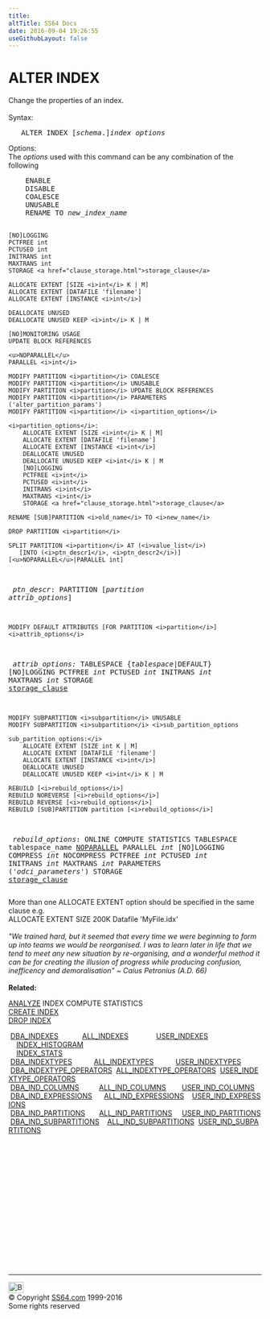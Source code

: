 ```yaml
---
title:
altTitle: SS64 Docs
date: 2016-09-04 19:26:55
useGithubLayout: false
---
```

<!-- #BeginLibraryItem "/Library/head_ora.lbi" --><!-- #EndLibraryItem --><h1>ALTER INDEX</h1> 
<p>Change the properties of an index.<br>
  <br>
Syntax:</p>
<pre>   ALTER INDEX [<i>schema</i>.]<i>index</i> <i>options</i></pre>
<p>Options: <br>
  The <i>options</i> used with this command can be any
   combination of the following</p>
<pre>    ENABLE
    DISABLE
    COALESCE
    UNUSABLE
    RENAME TO <i>new_index_name</i>

    [NO]LOGGING
    PCTFREE int
    PCTUSED int
    INITRANS int
    MAXTRANS int
    STORAGE <a href="clause_storage.html">storage_clause</a>

    ALLOCATE EXTENT [SIZE <i>int</i> K | M]
    ALLOCATE EXTENT [DATAFILE 'filename']
    ALLOCATE EXTENT [INSTANCE <i>int</i>]

    DEALLOCATE UNUSED
    DEALLOCATE UNUSED KEEP <i>int</i> K | M

    [NO]MONITORING USAGE
    UPDATE BLOCK REFERENCES

    <u>NOPARALLEL</u>
    PARALLEL <i>int</i>

    MODIFY PARTITION <i>partition</i> COALESCE
    MODIFY PARTITION <i>partition</i> UNUSABLE
    MODIFY PARTITION <i>partition</i> UPDATE BLOCK REFERENCES
    MODIFY PARTITION <i>partition</i> PARAMETERS ('alter_partition_params')
    MODIFY PARTITION <i>partition</i> <i>partition_options</i>

    <i>partition_options</i>:
        ALLOCATE EXTENT [SIZE <i>int</i> K | M]
        ALLOCATE EXTENT [DATAFILE 'filename']
        ALLOCATE EXTENT [INSTANCE <i>int</i>]
        DEALLOCATE UNUSED
        DEALLOCATE UNUSED KEEP <i>int</i> K | M
        [NO]LOGGING
        PCTFREE <i>int</i>
        PCTUSED <i>int</i>
        INITRANS <i>int</i>
        MAXTRANS <i>int</i>
        STORAGE <a href="clause_storage.html">storage_clause</a>

    RENAME [SUB]PARTITION <i>old_name</i> TO <i>new_name</i>

    DROP PARTITION <i>partition</i>

    SPLIT PARTITION <i>partition</i> AT (<i>value_list</i>)
       [INTO (<i>ptn_descr1</i>, <i>ptn_descr2</i>)] [<u>NOPARALLEL</u>|PARALLEL int]

<i>        ptn_descr</i>:
           PARTITION [<i>partition</i> <i>attrib_options</i>]

    MODIFY DEFAULT ATTRIBUTES [FOR PARTITION <i>partition</i>] <i>attrib_options</i>

<i>    attrib_options:</i>
        TABLESPACE {<i>tablespace</i>|DEFAULT}
        [NO]LOGGING
        PCTFREE <i>int</i>
        PCTUSED <i>int</i>
        INITRANS <i>int</i>
        MAXTRANS <i>int</i>
        STORAGE <a href="clause_storage.html">storage_clause</a>

    MODIFY SUBPARTITION <i>subpartition</i> UNUSABLE
    MODIFY SUBPARTITION <i>subpartition</i> <i>sub_partition_options

    sub_partition_options:</i>
        ALLOCATE EXTENT [SIZE int K | M]
        ALLOCATE EXTENT [DATAFILE 'filename']
        ALLOCATE EXTENT [INSTANCE <i>int</i>]
        DEALLOCATE UNUSED
        DEALLOCATE UNUSED KEEP <i>int</i> K | M

    REBUILD [<i>rebuild_options</i>]
    REBUILD NOREVERSE [<i>rebuild_options</i>]
    REBUILD REVERSE [<i>rebuild_options</i>]
    REBUILD [SUB]PARTITION partition [<i>rebuild_options</i>]

<i>    rebuild_options</i>:
        ONLINE
        COMPUTE STATISTICS
        TABLESPACE tablespace_name
        <u>NOPARALLEL</u>
        PARALLEL <i>int</i>
        [NO]LOGGING
        COMPRESS <i>int</i>
        NOCOMPRESS
        PCTFREE <i>int</i>
        PCTUSED <i>int</i>
        INITRANS <i>int</i>
        MAXTRANS <i>int</i>
        PARAMETERS ('<i>odci_parameters</i>')
        STORAGE <a href="clause_storage.html">storage_clause</a></pre>
<p>More than one ALLOCATE EXTENT option should be specified 
  in the same clause e.g. <br>
  ALLOCATE EXTENT SIZE 200K Datafile 'MyFile.idx'<br>
  <br>
  <i class="quote">"We trained hard, but it seemed that every time we were beginning to 
  form up into teams we would be reorganised. I was to learn later in life that 
  we tend to meet any new situation by re-organising, and a wonderful method it 
  can be for creating the illusion of progress while producing confusion, inefficency 
  and demoralisation" ~ Caius Petronius (A.D. 66)</i><br>
  <br>
<b> Related:</b></p>
<p><a href="analyze.html">ANALYZE</a> INDEX COMPUTE STATISTICS<br>
  <a href="index_c.html">CREATE INDEX</a><br>
<a href="index_d.html">DROP INDEX</a>
</p>
<p class="code">&nbsp;<a href="../orad/DBA_INDEXES.html">DBA_INDEXES</a>&nbsp;&nbsp;&nbsp;&nbsp;&nbsp;&nbsp;&nbsp;&nbsp;&nbsp;&nbsp;&nbsp;&nbsp;<a href="../orad/ALL_INDEXES.html">ALL_INDEXES</a>&nbsp;&nbsp;&nbsp;&nbsp;&nbsp;&nbsp;&nbsp;&nbsp;&nbsp;&nbsp;&nbsp;&nbsp;&nbsp;&nbsp;<a href="../orad/USER_INDEXES.html">USER_INDEXES</a> <br>                                                                
 &nbsp; &nbsp;&nbsp;<a href="../orad/INDEX_HISTOGRAM.html">INDEX_HISTOGRAM</a> <br>                                                                
 &nbsp;&nbsp;&nbsp;&nbsp;<a href="../orad/INDEX_STATS.html">INDEX_STATS</a> <br> 
 &nbsp;<a href="../orad/DBA_INDEXTYPES.html">DBA_INDEXTYPES</a>&nbsp;&nbsp;&nbsp;&nbsp;&nbsp;&nbsp;&nbsp;&nbsp;&nbsp;&nbsp;&nbsp;<a href="../orad/ALL_INDEXTYPES.html">ALL_INDEXTYPES</a>&nbsp;&nbsp;&nbsp;&nbsp;&nbsp;&nbsp;&nbsp;&nbsp;&nbsp;&nbsp;&nbsp;<a href="../orad/USER_INDEXTYPES.html">USER_INDEXTYPES</a> <br> 
 &nbsp;<a href="../orad/DBA_INDEXTYPE_OPERATORS.html">DBA_INDEXTYPE_OPERATORS</a>&nbsp;&nbsp;<a href="../orad/ALL_INDEXTYPE_OPERATORS.html">ALL_INDEXTYPE_OPERATORS</a>&nbsp;&nbsp;<a href="../orad/USER_INDEXTYPE_OPERATORS.html">USER_INDEXTYPE_OPERATORS</a> <br> 
 &nbsp;<a href="../orad/DBA_IND_COLUMNS.html">DBA_IND_COLUMNS</a>&nbsp;&nbsp;&nbsp;&nbsp;&nbsp;&nbsp;&nbsp;&nbsp;&nbsp;&nbsp;<a href="../orad/ALL_IND_COLUMNS.html">ALL_IND_COLUMNS</a>&nbsp;&nbsp;&nbsp;&nbsp;&nbsp;&nbsp;&nbsp;&nbsp;<a href="../orad/USER_IND_COLUMNS.html">USER_IND_COLUMNS</a> <br> 
 &nbsp;<a href="../orad/DBA_IND_EXPRESSIONS.html">DBA_IND_EXPRESSIONS</a>&nbsp;&nbsp;&nbsp;&nbsp;&nbsp;&nbsp;<a href="../orad/ALL_IND_EXPRESSIONS.html">ALL_IND_EXPRESSIONS</a>&nbsp;&nbsp;&nbsp;&nbsp;<a href="../orad/USER_IND_EXPRESSIONS.html">USER_IND_EXPRESSIONS</a> <br> 
 &nbsp;<a href="../orad/DBA_IND_PARTITIONS.html">DBA_IND_PARTITIONS</a>&nbsp;&nbsp;&nbsp;&nbsp;&nbsp;&nbsp;&nbsp;<a href="../orad/ALL_IND_PARTITIONS.html">ALL_IND_PARTITIONS</a>&nbsp;&nbsp;&nbsp;&nbsp;&nbsp;<a href="../orad/USER_IND_PARTITIONS.html">USER_IND_PARTITIONS</a> <br> 
&nbsp;<a href="../orad/DBA_IND_SUBPARTITIONS.html">DBA_IND_SUBPARTITIONS</a>&nbsp;&nbsp;&nbsp;&nbsp;<a href="../orad/ALL_IND_SUBPARTITIONS.html">ALL_IND_SUBPARTITIONS</a>&nbsp;&nbsp;<a href="../orad/USER_IND_SUBPARTITIONS.html">USER_IND_SUBPARTITIONS</a></p><!-- #BeginLibraryItem "/Library/foot_ora.lbi" --><p><script async="" src="//pagead2.googlesyndication.com/pagead/js/adsbygoogle.js"></script>
<!-- oracle-footer -->
<ins class="adsbygoogle" style="display:inline-block;width:300px;height:250px" data-ad-client="ca-pub-6140977852749469" data-ad-slot="4275490898"></ins>
<script>
(adsbygoogle = window.adsbygoogle || []).push({});
</script></p>
<hr>
<div id="bl" class="footer"><a href="#"><img src="../images/top.png" width="30" height="22" alt="Back to the Top"></a></div>
<div id="br" class="footer, tagline">© Copyright <a href="http://ss64.com/">SS64.com</a> 1999-2016<br>
Some rights reserved</div><!-- #EndLibraryItem -->

